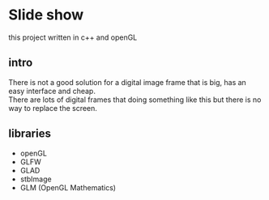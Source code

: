 # Slide show

this project written in c++ and openGL

## intro

There is not a good solution for a digital image frame that is big, has an easy interface and cheap.  
There are lots of digital frames that doing something like this but there is no way to replace the screen.

## libraries

- openGL
- GLFW
- GLAD
- stbImage
- GLM (OpenGL Mathematics)
